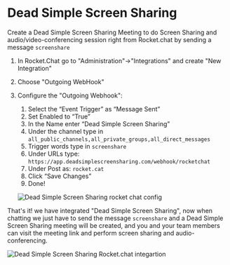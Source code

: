 # Dead Simple Screen Sharing

Create a Dead Simple Screen Sharing Meeting to do Screen Sharing and audio/video-conferencing session right from Rocket.chat by sending a message `screenshare`

1. In Rocket.Chat go to "Administration"->"Integrations" and create "New Integration"

2. Choose "Outgoing WebHook"

3. Configure the "Outgoing Webhook":

   1. Select the “Event Trigger” as “Message Sent”
   2. Set Enabled to “True”
   3. In the Name enter “Dead Simple Screen Sharing”
   4. Under the channel type in `all_public_channels,all_private_groups,all_direct_messages`
   5. Trigger words type in `screenshare`
   6. Under URLs type: `https://app.deadsimplescreensharing.com/webhook/rocketchat`
   7. Under Post as: `rocket.cat`
   8. Click “Save Changes”
   9. Done!

   ![Dead Simple Screen Sharing rocket chat config](https://www.deadsimplescreensharing.com/wp-content/uploads/2018/01/Screen-Shot-2018-01-12-at-7.37.15-PM-1024x839.png)

That's it! we have integrated "Dead Simple Screen Sharing", now when chatting we just have to send the message `screenshare` and a Dead Simple Screen Sharing meeting will be created, and you and your team members can visit the meeting link and perform screen sharing and audio-conferencing.

![Dead Simple Screen Sharing Rocket.chat integartion](https://www.deadsimplescreensharing.com/wp-content/uploads/2018/01/Screen-Shot-2018-01-12-at-7.40.07-PM-1024x453.png)